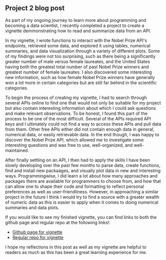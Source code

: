 ## Project 2 blog post

As part of my ongoing journey to learn more about programming and becoming a data scientist, I recently completed a project to create a vignette demmonstrating how to read and summarize data from an API.

In my vignette, I wrote functions to interact with the Nobel Prize API's endpoints, retrieved some data, and explored it using tables, numerical summaries, and data visualization through a variety of different plots. Some of my findings were not too surprising, such as there being a significantly greater number of male versus female laureates, and the United States having both the greatest total number of past Nobel Prize winners and greatest number of female laureates. I also discovered some interesting new information, such as how female Nobel Prize winners have generally won a lot more in certain categories but are still far behind in the scientific categories.

To begin the process of creating my vignette, I had to search through several APIs online to find one that would not only be suitable for my project but also contain interesting information about which I could ask questions and make relevant observations. To be honest, I found this part of the process to be one of the most difficult. Several of the APIs required API keys and I ultimately could not find a way to access these APIs and pull data from them. Other free APIs either did not contain enough data in general, numerical data, or easily retrievable data. In the end though, I was happy to discover the Nobel Prize API, which allowed me to investigate some interesting questions and was free to use, well-organized, and well-maintained.

After finally settling on an API, I then had to apply the skills I have been slowly developing over the past few months to parse data, create functions, find and install new packaages, and visually plot data in new and interesting ways. Programmingwise, I did learn a lot about how many approaches and packages there are available for programmers to choose from, and how that can allow one to shape their code and formatting to reflect personal preferences as well as user-friendliness. However, in approaching a similar project in the future I think I would try to find a source with a greater wealth of numeric data as this is easier to apply when it comes to doing numerical summaries and data plots.

If you would like to see my finished vignette, you can find links to both the github page and regular repo at the following links!:
* [Github page for vignette](https://twcraft.github.io/Project-2/)
* [Regular repo for vignette](https://github.com/twcraft/Project-2)

I hope my reflections in this post as well as my vignette are helpful to readers as much as this has been a great learning experience for me.

